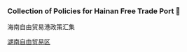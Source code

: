 ### Collection of Policies for Hainan Free Trade Port 👋

海南自由贸易港政策汇集
<!--
**hnftp/HNFTP** is a ✨ _special_ ✨ repository because its `README.md` (this file) appears on your GitHub profile.

Here are some ideas to get you started:

- 🔭 I’m currently working on ...
- 🌱 I’m currently learning ...
- 👯 I’m looking to collaborate on ...
- 🤔 I’m looking for help with ...
- 💬 Ask me about ...
- 📫 How to reach me: ...
- 😄 Pronouns: ...
- ⚡ Fun fact: ...
-->

[湖南自由贸易区](http://ftz.hunan.gov.cn/)
